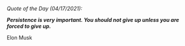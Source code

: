*Quote of the Day (04/17/2021):*

_**Persistence is very important. You should not give up unless you are forced to give up.**_

Elon Musk
